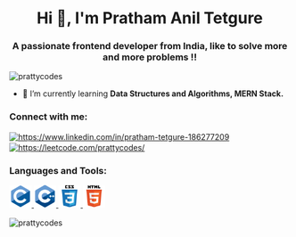 <h1 align="center">Hi 👋, I'm Pratham Anil Tetgure</h1>
<h3 align="center">A passionate frontend developer from India, like to solve more and more problems !!</h3>

<p align="left"> <img src="https://komarev.com/ghpvc/?username=prattycodes&label=Profile%20views&color=0e75b6&style=flat" alt="prattycodes" /> </p>

- 🌱 I’m currently learning **Data Structures and Algorithms, MERN Stack.**

<h3 align="left">Connect with me:</h3>
<p align="left">
<a href="https://linkedin.com/in/https://www.linkedin.com/in/pratham-tetgure-186277209" target="blank"><img align="center" src="https://raw.githubusercontent.com/rahuldkjain/github-profile-readme-generator/master/src/images/icons/Social/linked-in-alt.svg" alt="https://www.linkedin.com/in/pratham-tetgure-186277209" height="30" width="40" /></a>
<a href="https://www.leetcode.com/https://leetcode.com/prattycodes/" target="blank"><img align="center" src="https://raw.githubusercontent.com/rahuldkjain/github-profile-readme-generator/master/src/images/icons/Social/leet-code.svg" alt="https://leetcode.com/prattycodes/" height="30" width="40" /></a>
</p>

<h3 align="left">Languages and Tools:</h3>
<p align="left"> <a href="https://www.cprogramming.com/" target="_blank" rel="noreferrer"> <img src="https://raw.githubusercontent.com/devicons/devicon/master/icons/c/c-original.svg" alt="c" width="40" height="40"/> </a> <a href="https://www.w3schools.com/cpp/" target="_blank" rel="noreferrer"> <img src="https://raw.githubusercontent.com/devicons/devicon/master/icons/cplusplus/cplusplus-original.svg" alt="cplusplus" width="40" height="40"/> </a> <a href="https://www.w3schools.com/css/" target="_blank" rel="noreferrer"> <img src="https://raw.githubusercontent.com/devicons/devicon/master/icons/css3/css3-original-wordmark.svg" alt="css3" width="40" height="40"/> </a> <a href="https://www.w3.org/html/" target="_blank" rel="noreferrer"> <img src="https://raw.githubusercontent.com/devicons/devicon/master/icons/html5/html5-original-wordmark.svg" alt="html5" width="40" height="40"/> </a> </p>

<p><img align="center" src="https://github-readme-stats.vercel.app/api/top-langs?username=prattycodes&show_icons=true&locale=en&layout=compact" alt="prattycodes" /></p>
